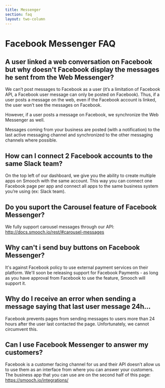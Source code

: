 ```yaml
---
title: Messenger
section: faq
layout: two-column
---
```


# Facebook Messenger FAQ

## A user linked a web conversation on Facebook but why doesn't Facebook display the messages he sent from the Web Messenger?

We can’t post messages to Facebook as a user (it’s a limitation of Facebook API, a Facebook user message can only be posted on Facebook). Thus, if a user posts a message on the web, even if the Facebook account is linked, the user won’t see the messages on Facebook.   

However, if a user posts a message on Facebook, we synchronize the Web Messenger as well.  

Messages coming from your business are posted (with a notification) to the last active messaging channel and synchronized to the other messaging channels where possible.

## How can I connect 2 Facebook accounts to the same Slack team?

On the top left of our dashboard, we give you the ability to create multiple apps on Smooch with the same account. This way you can connect one Facebook page per app and connect all apps to the same business system you’re using (ex: Slack team).

## Do you suport the Carousel feature of Facebook Messenger?

We fully support carousel messages through our API: http://docs.smooch.io/rest/#carousel-messages

## Why can't i send buy buttons on Facebook Messenger?

It's against Facebook policy to use external payment services on their platform. We'll soon be releasing support for Facebook Payments - as long as you have approval from Facebook to use the feature, Smooch will support it.

## Why do I receive an error when sending a message saying that last user message 24h...

Facebook prevents pages from sending messages to users more than 24 hours after the user last contacted the page. Unfortunately, we cannot circumvent this.

## Can I use Facebook Messenger to answer my customers?

Facebook is a customer facing channel for us and their API doesn’t allow us to use them as an interface from where you can answer your customers. The business app that you can use are on the second half of this page: https://smooch.io/integrations/
